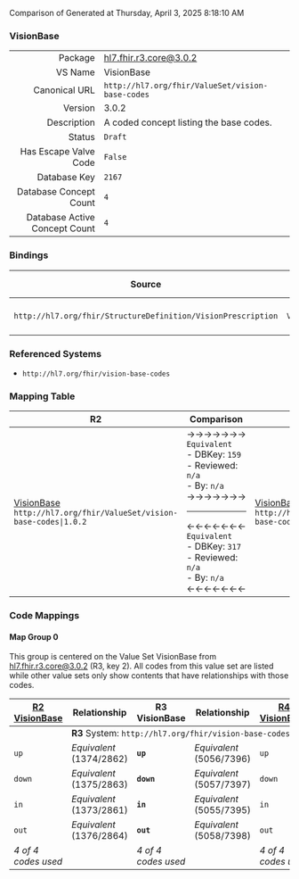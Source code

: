 Comparison of 
Generated at Thursday, April 3, 2025 8:18:10 AM

### VisionBase

|      |     |
| ---: | --- |
| Package | hl7.fhir.r3.core@3.0.2 |
| VS Name | VisionBase |
| Canonical URL | `http://hl7.org/fhir/ValueSet/vision-base-codes` |
| Version | 3.0.2 |
| Description | A coded concept listing the base codes. |
| Status | `Draft` |
| Has Escape Valve Code | `False` |
| Database Key | `2167` |
| Database Concept Count | `4` |
| Database Active Concept Count | `4` |
### Bindings

| Source | Element | Binding | Strength | Element Short |
| ------ | ------- | ------- | -------- | ------------- |
| `http://hl7.org/fhir/StructureDefinition/VisionPrescription` | `VisionPrescription.dispense.base` | `http://hl7.org/fhir/ValueSet/vision-base-codes` | `Required` | up \| down \| in \| out |

### Referenced Systems

* `http://hl7.org/fhir/vision-base-codes`
### Mapping Table

| R2 | Comparison | R3 | Comparison | R4 | Comparison | R4B | Comparison | R5
| --- | --- | --- | --- | --- | --- | --- | --- | ---
| [VisionBase](/docs/R2/ValueSets/VisionBase.md)<br/> `http://hl7.org/fhir/ValueSet/vision-base-codes\|1.0.2` | →→→→→→→<br/>`Equivalent`<br/>- DBKey: `159`<br/>- Reviewed: `n/a`<br/>- By: `n/a`<br/>→→→→→→→<hr/>←←←←←←←<br/>`Equivalent`<br/>- DBKey: `317`<br/>- Reviewed: `n/a`<br/>- By: `n/a`<br/>←←←←←←←| [VisionBase](/docs/R3/ValueSets/VisionBase.md)<br/> `http://hl7.org/fhir/ValueSet/vision-base-codes\|3.0.2` | →→→→→→→<br/>`Equivalent`<br/>- DBKey: `540`<br/>- Reviewed: `n/a`<br/>- By: `n/a`<br/>→→→→→→→<hr/>←←←←←←←<br/>`Equivalent`<br/>- DBKey: `763`<br/>- Reviewed: `n/a`<br/>- By: `n/a`<br/>←←←←←←←| [VisionBase](/docs/R4/ValueSets/VisionBase.md)<br/> `http://hl7.org/fhir/ValueSet/vision-base-codes\|4.0.1` | →→→→→→→<br/>`Equivalent`<br/>- DBKey: `1787`<br/>- Reviewed: `n/a`<br/>- By: `n/a`<br/>→→→→→→→<hr/>←←←←←←←<br/>`Equivalent`<br/>- DBKey: `1788`<br/>- Reviewed: `n/a`<br/>- By: `n/a`<br/>←←←←←←←| [VisionBase](/docs/R4B/ValueSets/VisionBase.md)<br/> `http://hl7.org/fhir/ValueSet/vision-base-codes\|4.3.0` | →→→→→→→<br/>`Equivalent`<br/>- DBKey: `1023`<br/>- Reviewed: `n/a`<br/>- By: `n/a`<br/>→→→→→→→<hr/>←←←←←←←<br/>`Equivalent`<br/>- DBKey: `1284`<br/>- Reviewed: `n/a`<br/>- By: `n/a`<br/>←←←←←←←| [VisionBase](/docs/R5/ValueSets/VisionBase.md)<br/> `http://hl7.org/fhir/ValueSet/vision-base-codes\|5.0.0` 

### Code Mappings


#### Map Group 0

This group is centered on the Value Set VisionBase from hl7.fhir.r3.core@3.0.2 (R3, key 2).
All codes from this value set are listed while other value sets only show contents that have relationships with those codes.

| [R2 VisionBase](/docs/R2/ValueSets/VisionBase.md)| Relationship | R3 VisionBase| Relationship | [R4 VisionBase](/docs/R4/ValueSets/VisionBase.md)| Relationship | [R4B VisionBase](/docs/R4B/ValueSets/VisionBase.md)| Relationship | [R5 VisionBase](/docs/R5/ValueSets/VisionBase.md)
| --- | --- | --- | --- | --- | --- | --- | --- | ---
| <td colspan="8">**R3** System: `http://hl7.org/fhir/vision-base-codes`
| `up`| _Equivalent_ <br/>(1374/2862)| **`up`**| _Equivalent_ <br/>(5056/7396)| `up`| _Equivalent_ <br/>(18424/18425)| `up`| _Equivalent_ <br/>(9649/11973)| `up`
| `down`| _Equivalent_ <br/>(1375/2863)| **`down`**| _Equivalent_ <br/>(5057/7397)| `down`| _Equivalent_ <br/>(18426/18427)| `down`| _Equivalent_ <br/>(9650/11974)| `down`
| `in`| _Equivalent_ <br/>(1373/2861)| **`in`**| _Equivalent_ <br/>(5055/7395)| `in`| _Equivalent_ <br/>(18428/18429)| `in`| _Equivalent_ <br/>(9648/11972)| `in`
| `out`| _Equivalent_ <br/>(1376/2864)| **`out`**| _Equivalent_ <br/>(5058/7398)| `out`| _Equivalent_ <br/>(18430/18431)| `out`| _Equivalent_ <br/>(9651/11975)| `out`
| *4 of 4 codes used* | | *4 of 4 codes used* | | *4 of 4 codes used* | | *4 of 4 codes used* | | *4 of 4 codes used* 

